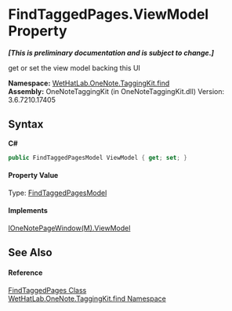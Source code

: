 # FindTaggedPages.ViewModel Property 
 _**\[This is preliminary documentation and is subject to change.\]**_

get or set the view model backing this UI

**Namespace:**&nbsp;<a href="0e3a8efd-07d2-1709-b1cd-709153222081.md">WetHatLab.OneNote.TaggingKit.find</a><br />**Assembly:**&nbsp;OneNoteTaggingKit (in OneNoteTaggingKit.dll) Version: 3.6.7210.17405

## Syntax

**C#**<br />
``` C#
public FindTaggedPagesModel ViewModel { get; set; }
```


#### Property Value
Type: <a href="61df9a94-5b66-19be-5b06-1d28184da999.md">FindTaggedPagesModel</a>

#### Implements
<a href="7e5fa690-dbb9-888d-3da4-5b79a9722831.md">IOneNotePageWindow(M).ViewModel</a><br />

## See Also


#### Reference
<a href="60d7bed7-f819-9c82-f130-1c71241d23f8.md">FindTaggedPages Class</a><br /><a href="0e3a8efd-07d2-1709-b1cd-709153222081.md">WetHatLab.OneNote.TaggingKit.find Namespace</a><br />